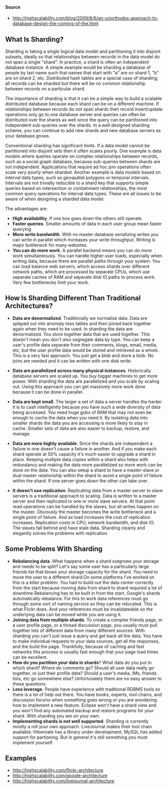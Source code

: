 #### Source
* http://highscalability.com/blog/2009/8/6/an-unorthodox-approach-to-database-design-the-coming-of-the.html

## What Is Sharding?

Sharding is taking a single logical data model and partitioning it into disjoint subsets, ideally so that relationships between records in the data model do not span a single "shard". In practice, a shard is often an independent database instance. A simple example would be sharding a database of people by last name such that names that start with "a" are on shard 1, "b" are on shard 2, etc. Distributed hash tables are a special case of sharding; all records can be sharded but there will be no common relationship between records on a particular shard.

The importance of sharding is that it can be a simple way to build a scalable distributed database because each shard can be on a different machine. If relationships between records do not span shards then record insert/update operations only go to one database server and queries can often be distributed over the shards as well since the query can be partitioned into independent sub-queries over the shards. In a well designed sharding scheme, you can continue to add new shards and new database servers as your database grows.


Conventional sharding has significant limits. If a data model cannot be partitioned into disjoint sets then it often scales poorly. One example is data models where queries operate on complex relationships between records, such as a social graph database, because sub-queries between shards are not independent. Applications that require ad hoc join operations often scale very poorly when sharded. Another example is data models based on interval data types, such as geospatial polygons or temporal intervals. Intervals are not trivially reducible to a shard key that supports simple queries based on intersection or containment relationships, the most common query operations for interval data types. These are all issues to be aware of when designing a sharded data model.

The advantages are:

* __High availability__. If one box goes down the others still operate.
* __Faster queries__. Smaller amounts of data in each user group mean faster querying.
* __More write bandwidth__. With no master database serializing writes you can write in parallel which increases your write throughput. Writing is major bottleneck for many websites.
* __You can do more work__. A parallel backend means you can do more work simultaneously. You can handle higher user loads, especially when writing data, because there are parallel paths through your system. You can load balance web servers, which access shards over different network paths, which are processed by separate CPUs, which use separate caches of RAM and separate disk IO paths to process work. Very few bottlenecks limit your work.

## How Is Sharding Different Than Traditional Architectures?
* __Data are denormalized__. Traditionally we normalize data. Data are splayed out into anomaly-less tables and then joined back together again when they need to be used. In sharding the data are denormalized. You store together data that are used together. This doesn't mean you don't also segregate data by type. You can keep a user's profile data separate from their comments, blogs, email, media, etc, but the user profile data would be stored and retrieved as a whole. This is a very fast approach. You just get a blob and store a blob. No joins are needed and it can be written with one disk write.

* __Data are parallelized across many physical instances__. Historically database servers are scaled up. You buy bigger machines to get more power. With sharding the data are parallelized and you scale by scaling out. Using this approach you can get massively more work done because it can be done in parallel.

* __Data are kept small__. The larger a set of data a server handles the harder it is to cash intelligently because you have such a wide diversity of data being accessed. You need huge gobs of RAM that may not even be enough to cache the data when you need it. By isolating data into smaller shards the data you are accessing is more likely to stay in cache. Smaller sets of data are also easier to backup, restore, and manage.

* __Data are more highly available__. Since the shards are independent a failure in one doesn't cause a failure in another. And if you make each shard operate at 50% capacity it's much easier to upgrade a shard in place. Keeping multiple data copies within a shard also helps with redundancy and making the data more parallelized so more work can be done on the data. You can also setup a shard to have a master-slave or dual master relationship within the shard to avoid a single point of failure within the shard. If one server goes down the other can take over.
* __It doesn't use replication__. Replicating data from a master server to slave servers is a traditional approach to scaling. Data is written to a master server and then replicated to one or more slave servers. At that point read operations can be handled by the slaves, but all writes happen on the master. Obviously the master becomes the write bottleneck and a single point of failure. And as load increases the cost of replication increases. Replication costs in CPU, network bandwidth, and disk IO. The slaves fall behind and have stale data. Sharding cleanly and elegantly solves the problems with replication.

## Some Problems With Sharding
* __Rebalancing data__. What happens when a shard outgrows your storage and needs to be split? Let's say some user has a particularly large friends list that blows your storage capacity for the shard. You need to move the user to a different shard.On some platforms I've worked on this is a killer problem. You had to build out the data center correctly from the start because moving data from shard to shard required a lot of downtime.Rebalancing has to be built in from the start. Google's shards automatically rebalance. For this to work data references must go through some sort of naming service so they can be relocated. This is what Flickr does. And your references must be invalidateable so the underlying data can be moved while you are using it.
* __Joining data from multiple shards__. To create a complex friends page, or a user profile page, or a thread discussion page, you usually must pull together lots of different data from many different sources. With sharding you can't just issue a query and get back all the data. You have to make individual requests to your data sources, get all the responses, and the build the page. Thankfully, because of caching and fast networks this process is usually fast enough that your page load times can be excellent.
* __How do you partition your data in shards__? What data do you put in which shard? Where do comments go? Should all user data really go together, or just their profile data? Should a user's media, IMs, friends lists, etc go somewhere else? Unfortunately there are no easy answer to these questions.
* __Less leverage__. People have experience with traditional RDBMS tools so there is a lot of help out there. You have books, experts, tool chains, and discussion forums when something goes wrong or you are wondering how to implement a new feature. Eclipse won't have a shard view and you won't find any automated backup and restore programs for your shard. With sharding you are on your own. 
* __Implementing shards is not well supported__. Sharding is currently mostly a roll your own approach. LiveJournal makes their tool chain available. Hibernate has a library under development. MySQL has added support for partioning. But in general it's still something you must implement yourself.

## Examples
* http://highscalability.com/flickr-architecture
* http://highscalability.com/google-architecture
* http://highscalability.com/livejournal-architecture
